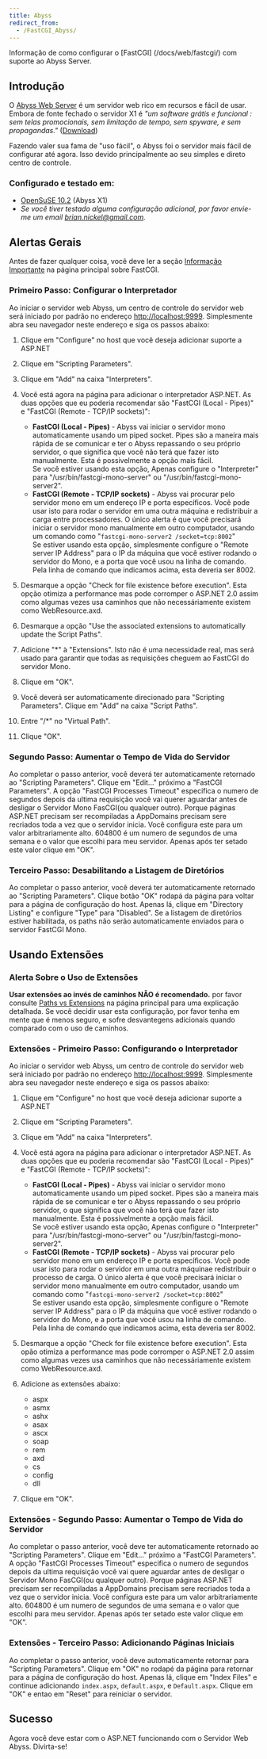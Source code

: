 ```yaml
---
title: Abyss
redirect_from:
  - /FastCGI_Abyss/
---
```


Informação de como configurar o [FastCGI] (/docs/web/fastcgi/) com suporte ao Abyss Server.

Introdução
------------

O [Abyss Web Server](http://www.aprelium.com/) é um servidor web rico em recursos e fácil de usar. 
Embora de fonte fechado o servidor X1 é *"um software grátis e funcional : sem telas promocionais, 
sem limitação de tempo, sem spyware, e sem propagandas."* 
([Download](http://www.aprelium.com/abyssws/download.php))

Fazendo valer sua fama de "uso fácil", o Abyss foi o servidor mais fácil de configurar até agora. 
Isso devido principalmente ao seu simples e direto centro de controle.
### Configurado e testado em:

-   [OpenSuSE 10.2](http://en.opensuse.org/OpenSUSE_News/10.2-Release) (Abyss X1)
-   *Se você tiver testado alguma configuração adicional, por favor envie-me um email  [brian.nickel@gmail.com](mailto:brian.nickel@gmail.com).*

Alertas Gerais
----------------

Antes de fazer qualquer coisa, você deve ler a seção [Informação Importante](/docs/web/fastcgi/#important-information) na página principal sobre FastCGI.

### Primeiro Passo: Configurar o Interpretador

Ao iniciar o servidor web Abyss, um centro de controle do servidor web será iniciado por padrão no endereço
<http://localhost:9999>. Simplesmente abra seu navegador neste endereço e siga os passos abaixo:

1.  Clique em "Configure" no host que você deseja adicionar suporte a ASP.NET
2.  Clique em "Scripting Parameters".
3.  Clique em "Add" na caixa "Interpreters".
4.  Você está agora na página para adicionar o interpretador ASP.NET. As duas opções que eu poderia recomendar são "FastCGI (Local - Pipes)" e "FastCGI (Remote - TCP/IP sockets)":
    -   **FastCGI (Local - Pipes)** - Abyss vai iniciar o servidor mono automaticamente usando um piped socket. Pipes são a maneira mais rápida de se comunicar e ter o Abyss repassando o seu próprio servidor, o que significa que você não terá que fazer isto manualmente. Esta é possivelmente a opção mais fácil.<br/>
        Se você estiver usando esta opção, Apenas configure o "Interpreter" para "/usr/bin/fastcgi-mono-server" ou "/usr/bin/fastcgi-mono-server2".
    -   **FastCGI (Remote - TCP/IP sockets)** - Abyss vai procurar pelo servidor mono em um endereço IP e porta específicos. Você pode usar isto para rodar o servidor em uma outra máquina e redistribuir a carga entre processadores. O único alerta é que você precisará iniciar o servidor mono manualmente em outro computador, usando um comando como "`fastcgi-mono-server2 /socket=tcp:8002`"<br/>
        Se estiver usando esta opção, simplesmente configure o "Remote server IP Address" para o IP da máquina que você estiver rodando o servidor do Mono, e a porta que você usou na linha de comando. Pela linha de comando que indicamos acima, esta deveria ser 8002.

5.  Desmarque a opção "Check for file existence before execution". Esta opção otimiza a performance mas pode corromper o ASP.NET 2.0 assim como algumas vezes usa caminhos que não necessáriamente existem como WebResource.axd.
6.  Desmarque a opção "Use the associated extensions to automatically update the Script Paths".
7.  Adicione "\*" à "Extensions". Isto não é uma necessidade real, mas será usado para garantir que todas as requisições cheguem ao FastCGI do servidor Mono.
8.  Clique em "OK".
9.  Você deverá ser automaticamente direcionado para "Scripting Parameters". Clique em "Add" na caixa "Script Paths".
10. Entre "/\*" no "Virtual Path".
11. Clique "OK".

### Segundo Passo: Aumentar o Tempo de Vida do Servidor

Ao completar o passo anterior, você deverá ter automaticamente retornado ao "Scripting Parameters". Clique em "Edit..." próximo a "FastCGI Parameters". A opção "FastCGI Processes Timeout" especifica o numero de segundos depois da ultima requisição você vai querer aguardar antes de desligar o Servidor Mono FasCGI(ou qualquer outro). Porque páginas ASP.NET precisam ser recompiladas a AppDomains precisam sere recriados toda a vez que o servidor inicia. Você configura este para um valor arbitrariamente alto. 604800 é um numero de segundos de uma semana e o valor que escolhi para meu servidor. Apenas após ter setado este valor clique em "OK". 


### Terceiro Passo: Desabilitando a Listagem de Diretórios

Ao completar o passo anterior, você deverá ter automaticamente retornado ao "Scripting Parameters". Clique botão "OK" rodapá da página para voltar para a página de configuração do host. Apenas lá, clique em "Directory Listing" e configure "Type" para "Disabled". Se a listagem de diretórios estiver habilitada, os paths não serão automaticamente enviados para o servidor FastCGI Mono.

Usando Extensões
----------------

### Alerta Sobre o Uso de Extensões

**Usar extensões ao invés de caminhos NÃO é recomendado.** por favor consulte [Paths vs Extensions](/docs/web/fastcgi/#paths-vs-extensions) na página principal para uma explicação detalhada. Se você decidir usar esta configuração, por favor tenha em mente que é menos seguro, e sofre desvantegens adicionais quando comparado com o uso de caminhos.

### Extensões - Primeiro Passo: Configurando o Interpretador

Ao iniciar o servidor web Abyss, um centro de controle do servidor web será iniciado por padrão no endereço
<http://localhost:9999>. Simplesmente abra seu navegador neste endereço e siga os passos abaixo:

1.  Clique em "Configure" no host que você deseja adicionar suporte a ASP.NET
2.  Clique em "Scripting Parameters".
3.  Clique em "Add" na caixa "Interpreters".
4.  Você está agora na página para adicionar o interpretador ASP.NET. As duas opções que eu poderia recomendar são "FastCGI (Local - Pipes)" e "FastCGI (Remote - TCP/IP sockets)":
    -   **FastCGI (Local - Pipes)** - Abyss vai iniciar o servidor mono automaticamente usando um piped socket. Pipes são a maneira mais rápida de se comunicar e ter o Abyss repassando o seu próprio servidor, o que significa que você não terá que fazer isto manualmente. Esta é possivelmente a opção mais fácil.<br/>
        Se você estiver usando esta opção, Apenas configure o "Interpreter" para "/usr/bin/fastcgi-mono-server" ou "/usr/bin/fastcgi-mono-server2".
    -   **FastCGI (Remote - TCP/IP sockets)** - Abyss vai procurar pelo servidor mono em um endereço IP e porta específicos. Você pode usar isto para rodar o servidor em uma outra máquinae redistribuir o processo de carga. O único alerta é que você precisará iniciar o servidor mono manualmente em outro computador, usando um comando como "`fastcgi-mono-server2 /socket=tcp:8002`"<br/>
        Se estiver usando esta opção, simplesmente configure o "Remote server IP Address" para o IP da máquina que você estiver rodando o servidor do Mono, e a porta que você usou na linha de comando. Pela linha de comando que indicamos acima, esta deveria ser 8002.

5.  Desmarque a opção "Check for file existence before execution". Esta opão otimiza a performance mas pode corromper o ASP.NET 2.0 assim como algumas vezes usa caminhos que não necessáriamente existem como WebResource.axd.
6.  Adicione as extensões abaixo:
    -   aspx
    -   asmx
    -   ashx
    -   asax
    -   ascx
    -   soap
    -   rem
    -   axd
    -   cs
    -   config
    -   dll

7.  Clique em "OK".

### Extensões - Segundo Passo: Aumentar o Tempo de Vida do Servidor

Ao completar o passo anterior, você deve ter automaticamente retornado ao "Scripting Parameters". Clique em "Edit..." próximo a "FastCGI Parameters". A opção "FastCGI Processes Timeout" especifica o numero de segundos depois da ultima requisição você vai quere aguardar antes de desligar o Servidor Mono FasCGI(ou qualquer outro). Porque páginas ASP.NET precisam ser recompiladas a AppDomains precisam sere recriados toda a vez que o servidor inicia. Você configura este para um valor arbitrariamente alto. 604800 é um numero de segundos de uma semana e o valor que escolhi para meu servidor. Apenas após ter setado este valor clique em "OK". 


### Extensões - Terceiro Passo: Adicionando Páginas Iniciais

Ao completar o passo anterior, você deve automaticamente retornar para "Scripting Parameters". Clique em "OK" no rodapé da página para retornar para a página de configuração do host. Apenas lá, clique em "Index Files" e continue adicionando `index.aspx`, `default.aspx`, e `Default.aspx`. Clique em "OK" e entao em "Reset" para reiniciar o servidor.

Sucesso
-------
Agora você deve estar com o ASP.NET funcionando com o Servidor Web Abyss. Divirta-se!

